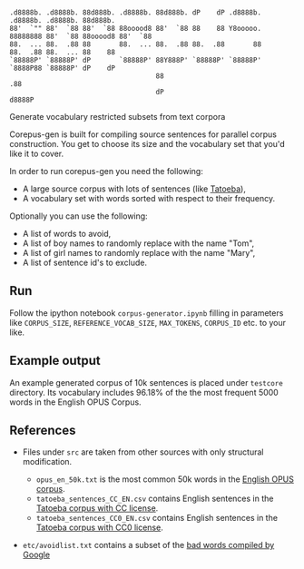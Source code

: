 ```
                                                                                                   
                                                                                                   
.d8888b. .d8888b. 88d888b. .d8888b. 88d888b. dP    dP .d8888b.          .d8888b. .d8888b. 88d888b. 
88'  `"" 88'  `88 88'  `88 88ooood8 88'  `88 88    88 Y8ooooo. 88888888 88'  `88 88ooood8 88'  `88 
88.  ... 88.  .88 88       88.  ... 88.  .88 88.  .88       88          88.  .88 88.  ... 88    88 
`88888P' `88888P' dP       `88888P' 88Y888P' `88888P' `88888P'          `8888P88 `88888P' dP    dP 
                                    88                                       .88                   
                                    dP                                   d8888P
```
Generate vocabulary restricted subsets from text corpora

Corepus-gen is built for compiling source sentences for parallel corpus construction. You get to choose its size and the vocabulary set that you'd like it to cover. 

In order to run corepus-gen you need the following:

- A large source corpus with lots of sentences (like [Tatoeba](https://tatoeba.org)), 
- A vocabulary set with words sorted with respect to their frequency.

Optionally you can use the following:

- A list of words to avoid,
- A list of boy names to randomly replace with the name "Tom",
- A list of girl names to randomly replace with the name "Mary", 
- A list of sentence id's to exclude.

## Run

Follow the ipython notebook `corpus-generator.ipynb` filling in parameters like `CORPUS_SIZE`, `REFERENCE_VOCAB_SIZE`, `MAX_TOKENS`, `CORPUS_ID` etc. to your like.

## Example output

An example generated corpus of 10k sentences is placed under `testcore` directory. Its vocabulary includes 96.18% of the the most frequent 5000 words in the English OPUS Corpus. 

## References

* Files under `src` are taken from other sources with only structural modification. 
	- `opus_en_50k.txt` is the most common 50k words in the [English OPUS corpus](http://opus.nlpl.eu/).
	- `tatoeba_sentences_CC_EN.csv` contains English sentences in the [Tatoeba corpus with CC license](https://tatoeba.org/eng/downloads). 
	- `tatoeba_sentences_CC0_EN.csv` contains English sentences in the [Tatoeba corpus with CC0 license](https://tatoeba.org/eng/downloads).

* `etc/avoidlist.txt` contains a subset of the [bad words compiled by Google](https://github.com/RobertJGabriel/Google-profanity-words)
